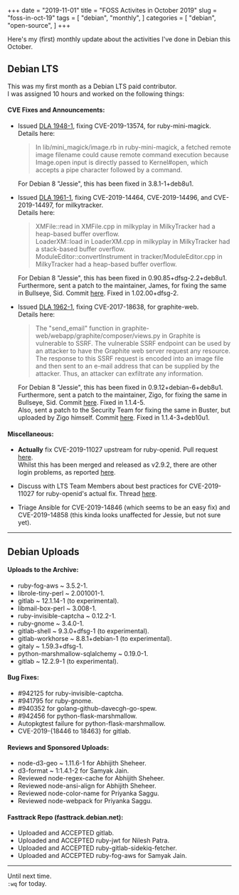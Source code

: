 +++
date = "2019-11-01"
title = "FOSS Activites in October 2019"
slug = "foss-in-oct-19"
tags = [
    "debian",
    "monthly",
]
categories = [
    "debian",
    "open-source",
]
+++

Here's my (first) monthly update about the activities I've done in Debian this October.

## Debian LTS

This was my first month as a Debian LTS paid contributor.  
I was assigned 10 hours and worked on the following things:

#### CVE Fixes and Announcements:

- Issued [DLA 1948-1](https://lists.debian.org/debian-lts-announce/2019/10/msg00007.html), fixing CVE-2019-13574, for ruby-mini-magick.  
  Details here:
  >  In lib/mini_magick/image.rb in ruby-mini-magick, a fetched remote image filename could cause remote command execution because Image.open input is directly passed to Kernel#open, which accepts a pipe character followed by a command.  

  For Debian 8 "Jessie", this has been fixed in 3.8.1-1+deb8u1.

- Issued [DLA 1961-1](https://lists.debian.org/debian-lts-announce/2019/10/msg00029.html), fixing CVE-2019-14464, CVE-2019-14496, and CVE-2019-14497, for milkytracker.  
  Details here:
  > XMFile::read in XMFile.cpp in milkyplay in MilkyTracker had a heap-based buffer overflow.  
    LoaderXM::load in LoaderXM.cpp in milkyplay in MilkyTracker had a stack-based buffer overflow.  
    ModuleEditor::convertInstrument in tracker/ModuleEditor.cpp in MilkyTracker had a heap-based buffer overflow.  

  For Debian 8 "Jessie", this has been fixed in 0.90.85+dfsg-2.2+deb8u1.  
  Furthermore, sent a patch to the maintainer, James, for fixing the same in Bullseye, Sid. Commit [here](https://salsa.debian.org/multimedia-team/milkytracker/commit/124dd45d1b75d952a76cddf9de76bf7232bc1624). Fixed in 1.02.00+dfsg-2.  

- Issued [DLA 1962-1](https://lists.debian.org/debian-lts-announce/2019/10/msg00030.html), fixing CVE-2017-18638, for graphite-web.  
  Details here:
  > The "send_email" function in graphite-web/webapp/graphite/composer/views.py in Graphite is vulnerable to SSRF. The vulnerable SSRF endpoint can be used by an attacker to have the Graphite web server request any resource. The response to this SSRF request is encoded into an image file and then sent to an e-mail address that can be supplied by the attacker. Thus, an attacker can exfiltrate any information.

  For Debian 8 "Jessie", this has been fixed in 0.9.12+debian-6+deb8u1.  
  Furthermore, sent a patch to the maintainer, Zigo, for fixing the same in Bullseye, Sid. Commit [here](https://salsa.debian.org/debian-graphite-team/graphite-web/commit/7e9ebc4f87966fdf35b2a87a6f3846acaab3e36b). Fixed in 1.1.4-5.  
  Also, sent a patch to the Security Team for fixing the same in Buster, but uploaded by Zigo himself. Commit [here](https://salsa.debian.org/debian-graphite-team/graphite-web/commit/3937fcf96ffd656ea85bb2ed15fe2b2ec6fb1712). Fixed in 1.1.4-3+deb10u1.

#### Miscellaneous:

- **Actually** fix CVE-2019-11027 upstream for ruby-openid. Pull request [here](https://github.com/openid/ruby-openid/pull/126).  
  Whilst this has been merged and released as v2.9.2, there are other login problems, as reported [here](https://github.com/openid/ruby-openid/issues/125).  

- Discuss with LTS Team Members about best practices for CVE-2019-11027 for ruby-openid's actual fix. Thread [here](https://lists.debian.org/debian-lts/2019/10/msg00091.html).  

- Triage Ansible for CVE-2019-14846 (which seems to be an easy fix) and CVE-2019-14858 (this kinda looks unaffected for Jessie, but not sure yet).

---

## Debian Uploads

#### Uploads to the Archive:

- ruby-fog-aws ~ 3.5.2-1.  
- librole-tiny-perl ~  2.001001-1.  
- gitlab ~ 12.1.14-1 (to experimental).  
- libmail-box-perl ~ 3.008-1.  
- ruby-invisible-captcha ~ 0.12.2-1.  
- ruby-gnome ~ 3.4.0-1.  
- gitlab-shell ~ 9.3.0+dfsg-1 (to experimental).  
- gitlab-workhorse ~ 8.8.1+debian-1 (to experimental).  
- gitaly ~ 1.59.3+dfsg-1.  
- python-marshmallow-sqlalchemy ~ 0.19.0-1.  
- gitlab ~ 12.2.9-1 (to experimental).

#### Bug Fixes:

- #942125 for ruby-invisible-captcha.  
- #941795 for ruby-gnome.  
- #940352 for golang-github-davecgh-go-spew.  
- #942456 for python-flask-marshmallow.  
- Autopkgtest failure for python-flask-marshmallow.  
- CVE-2019-{18446 to 18463} for gitlab.

#### Reviews and Sponsored Uploads:

- node-d3-geo ~ 1.11.6-1 for Abhijith Sheheer.  
- d3-format ~ 1:1.4.1-2 for Samyak Jain.  
- Reviewed node-regex-cache for Abhijith Sheheer.  
- Reviewed node-ansi-align for Abhijith Sheheer.  
- Reviewed node-color-name for Priyanka Saggu.  
- Reviewed node-webpack for Priyanka Saggu.

#### Fasttrack Repo (fasttrack.debian.net):

- Uploaded and ACCEPTED gitlab.  
- Uploaded and ACCEPTED ruby-jwt for Nilesh Patra.  
- Uploaded and ACCEPTED ruby-gitlab-sidekiq-fetcher.  
- Uploaded and ACCEPTED ruby-fog-aws for Samyak Jain.

---

Until next time.  
`:wq` for today.
